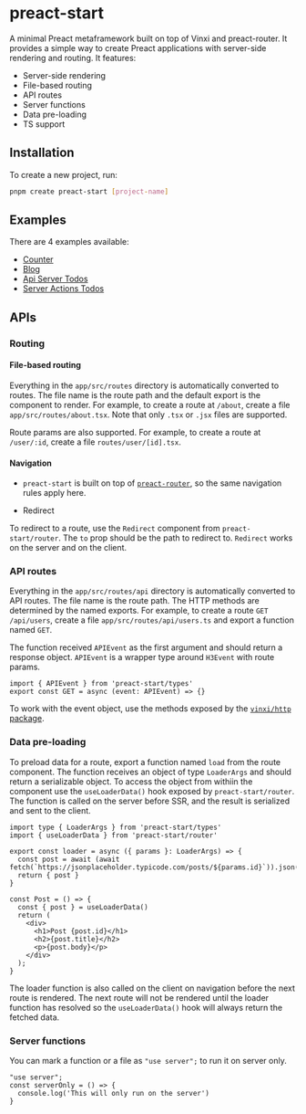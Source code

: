# preact-start

A minimal Preact metaframework built on top of Vinxi and preact-router. It provides a simple way to create Preact applications with server-side rendering and routing. It features:
- Server-side rendering
- File-based routing
- API routes
- Server functions
- Data pre-loading
- TS support

## Installation

To create a new project, run:

```bash
pnpm create preact-start [project-name]
```

## Examples

There are 4 examples available:
- [Counter](examples/counter/README.md)
- [Blog](examples/blog/README.md)
- [Api Server Todos](examples/api-server-todos/README.md)
- [Server Actions Todos](examples/server-actions-todos/README.md)

## APIs

### Routing

#### File-based routing

Everything in the `app/src/routes` directory is automatically converted to routes. The file name is the route path and the default export is the component to render. For example, to create a route at `/about`, create a file `app/src/routes/about.tsx`. Note that only `.tsx` or `.jsx` files are supported.

Route params are also supported. For example, to create a route at `/user/:id`, create a file `routes/user/[id].tsx`.

#### Navigation

- `preact-start` is built on top of [`preact-router`](https://github.com/preactjs/preact-router), so the same navigation rules apply here.

- Redirect

To redirect to a route, use the `Redirect` component from `preact-start/router`. The `to` prop should be the path to redirect to. `Redirect` works on the server and on the client.

### API routes

Everything in the `app/src/routes/api` directory is automatically converted to API routes. The file name is the route path. The HTTP methods are determined by the named exports. For example, to create a route `GET /api/users`, create a file `app/src/routes/api/users.ts` and export a function named `GET`. 

The function received `APIEvent` as the first argument and should return a response object. `APIEvent` is a wrapper type around `H3Event` with route params.

```
import { APIEvent } from 'preact-start/types'
export const GET = async (event: APIEvent) => {}
```

To work with the event object, use the methods exposed by the [`vinxi/http` package](https://vinxi.vercel.app/api/server/request.html).

### Data pre-loading

To preload data for a route, export a function named `load` from the route component. The function receives an object of type `LoaderArgs` and should return a serializable object. To access the object from withiin the component use the `useLoaderData()` hook exposed by `preact-start/router`.
The function is called on the server before SSR, and the result is serialized and sent to the client.

```
import type { LoaderArgs } from 'preact-start/types'
import { useLoaderData } from 'preact-start/router'

export const loader = async ({ params }: LoaderArgs) => {
  const post = await (await fetch(`https://jsonplaceholder.typicode.com/posts/${params.id}`)).json()
  return { post }
}

const Post = () => {
  const { post } = useLoaderData()
  return (
    <div>
      <h1>Post {post.id}</h1>
      <h2>{post.title}</h2>
      <p>{post.body}</p>
    </div>
  );
}
```

The loader function is also called on the client on navigation before the next route is rendered. The next route will not be rendered until the loader function has resolved so the `useLoaderData()` hook will always return the fetched data.

### Server functions
You can mark a function or a file as `"use server";` to run it on server only.

```
"use server";
const serverOnly = () => {
  console.log('This will only run on the server')
}
```
